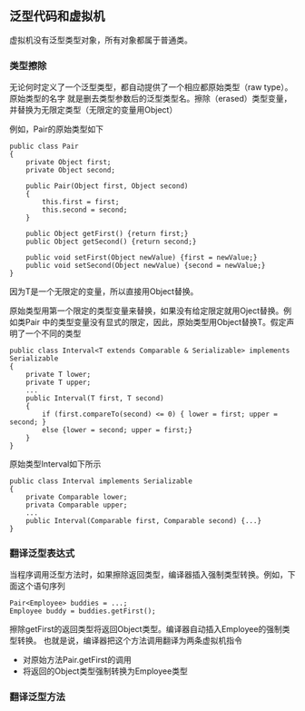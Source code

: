 
## 泛型代码和虚拟机

虚拟机没有泛型类型对象，所有对象都属于普通类。

### 类型擦除

无论何时定义了一个泛型类型，都自动提供了一个相应都原始类型（raw type）。原始类型的名字
就是删去类型参数后的泛型类型名。擦除（erased）类型变量，并替换为无限定类型（无限定的变量用Object）

例如，Pair<T>的原始类型如下
```
public class Pair
{
    private Object first;
    private Object second;
    
    public Pair(Object first, Object second)
    {
        this.first = first;
        this.second = second;
    }
    
    public Object getFirst() {return first;}
    public Object getSecond() {return second;}
    
    public void setFirst(Object newValue) {first = newValue;}
    public void setSecond(Object newValue) {second = newValue;}
}
```
因为T是一个无限定的变量，所以直接用Object替换。

原始类型用第一个限定的类型变量来替换，如果没有给定限定就用Oject替换。例如类Pair<T>
中的类型变量没有显式的限定，因此，原始类型用Object替换T。假定声明了一个不同的类型
```
public class Interval<T extends Comparable & Serializable> implements Serializable
{
    private T lower;
    private T upper;
    ...
    public Interval(T first, T second)
    {
        if (first.compareTo(second) <= 0) { lower = first; upper = second; }
        else {lower = second; upper = first;}
    }
}
```
原始类型Interval如下所示
```
public class Interval implements Serializable
{
    private Comparable lower;
    privata Comparable upper;
    ...
    public Interval(Comparable first, Comparable second) {...}
}
```

### 翻译泛型表达式

当程序调用泛型方法时，如果擦除返回类型，编译器插入强制类型转换。例如，下面这个语句序列
```
Pair<Employee> buddies = ...;
Employee buddy = buddies.getFirst();
```
擦除getFirst的返回类型将返回Object类型。编译器自动插入Employee的强制类型转换。
也就是说，编译器把这个方法调用翻译为两条虚拟机指令

- 对原始方法Pair.getFirst的调用
- 将返回的Object类型强制转换为Employee类型

### 翻译泛型方法














